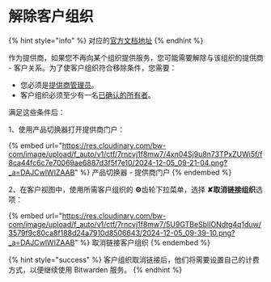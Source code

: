 # 解除客户组织

{% hint style="info" %}
对应的[官方文档地址](https://bitwarden.com/help/article/client-org-removal/)
{% endhint %}

作为提供商，如果您不再向某个组织提供服务，您可能需要解除与该组织的提供商 - 客户关系。为了使客户组织符合移除条件，您需要：

* 您必须是[提供商管理员](provider-users.md#provider-user-types)。
* 客户组织必须至少有一名[已确认的所有者](../organizations/user-management.md#onboard-users)。

满足这些条件后：

1、使用产品切换器打开提供商门户：

{% embed url="https://res.cloudinary.com/bw-com/image/upload/f_auto/v1/ctf/7rncvj1f8mw7/4xn04Sj9u8n73TPxZUWi5f/f8ca44fc6c7e70069ae6887d3f5f7e10/2024-12-05_09-21-04.png?_a=DAJCwlWIZAAB" %}
产品切换器 - 提供商门户
{% endembed %}

2、在客户视图中，使用所需客户组织的 **⚙️**齿轮下拉菜单，选择 **✘取消链接组织**选项：

{% embed url="https://res.cloudinary.com/bw-com/image/upload/f_auto/v1/ctf/7rncvj1f8mw7/5U9GTBeSblIONdtg4q1duw/3579f9c80ca8f188d24a7910d8506643/2024-12-05_09-39-10.png?_a=DAJCwlWIZAAB" %}
取消链接客户组织
{% endembed %}

{% hint style="success" %}
客户组织取消链接后，他们将需要设置自己的计费方式，以便继续使用 Bitwarden 服务。
{% endhint %}
